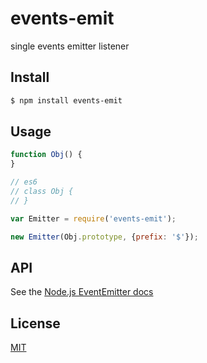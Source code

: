 # events-emit

single events emitter listener

## Install

```bash
$ npm install events-emit
```

## Usage

```js
function Obj() {
}

// es6
// class Obj {
// }

var Emitter = require('events-emit');

new Emitter(Obj.prototype, {prefix: '$'});

```

## API 

See the [Node.js EventEmitter docs](http://nodejs.org/api/events.html)

## License

[MIT](LICENSE)
